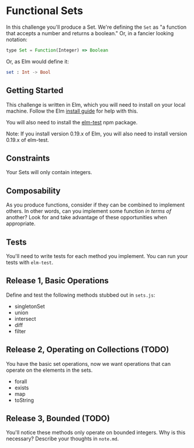 # Functional Sets

In this challenge you'll produce a Set. We're defining the `Set` as "a function that accepts a number and returns a boolean." Or, in a fancier looking notation:

```javascript
type Set = Function(Integer) => Boolean
```

Or, as Elm would define it:
```elm
set : Int -> Bool
```

## Getting Started

This challenge is written in Elm, which you will need to install on your local machine. Follow the Elm [install guide](https://guide.elm-lang.org/install.html) for help with this.

You will also need to install the [elm-test](https://www.npmjs.com/package/elm-test) npm package.

Note: If you install version 0.19.x of Elm, you will also need to install version 0.19.x of elm-test.

## Constraints

Your Sets will only contain integers.

## Composability

As you produce functions, consider if they can be combined to implement others. In other words, can you implement some function _in terms of_ another? Look for and take advantage of these opportunities when appropriate.

## Tests

You'll need to write tests for each method you implement. You can run your tests with `elm-test`.

## Release 1, Basic Operations

Define and test the following methods stubbed out in `sets.js`:

 * singletonSet
 * union
 * intersect
 * diff
 * filter

## Release 2, Operating on Collections (TODO)

You have the basic set operations, now we want operations that can operate on the elements in the sets.

 * forall
 * exists
 * map
 * toString

## Release 3, Bounded (TODO)

You'll notice these methods only operate on bounded integers. Why is this necessary? Describe your thoughts in `note.md`.
